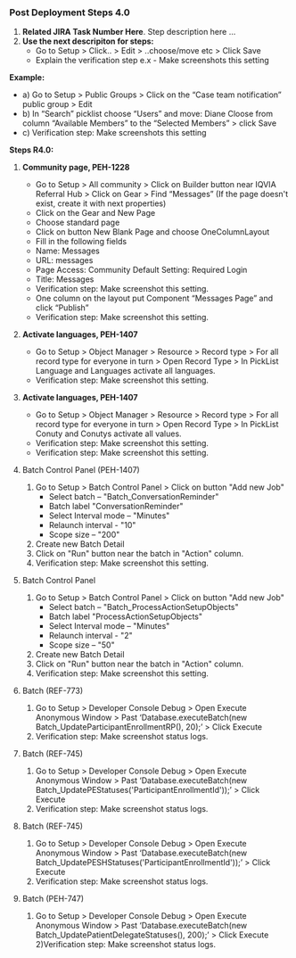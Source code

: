 ### Post Deployment Steps 4.0

1) **Related JIRA Task Number Here**. Step description here ... 
2) **Use the next descripiton for steps:**
      * Go to Setup > Click.. > Edit > ..choose/move etc > Click Save
      * Explain the verification step e.x - Make screenshots this setting

 **Example:** 
* a)  Go to Setup > Public  Groups > Click on the “Case team notification” public group > Edit 
* b)  In “Search” picklist choose “Users” and move: Diane Cloose from column “Available Members” to the “Selected Members” > click Save
* c)  Verification step: Make screenshots this setting

**Steps R4.0:**
1) **Community page, PEH-1228**
     * Go to Setup > All community > Click on Builder button near IQVIA Referral Hub > Click on Gear > Find “Messages” (If the page doesn't exist, create it with next properties)
     * Click on the Gear and New Page
     * Choose standard page
     * Click on button New Blank Page and choose OneColumnLayout
     * Fill in the following fields
     * Name: Messages
     * URL: messages
     * Page Access: Community Default Setting: Required Login
     * Title: Messages
     * Verification step: Make screenshot this setting.
     * One column on the layout put Component “Messages Page” and click “Publish”
     * Verification step: Make screenshot this setting.

2) **Activate languages, PEH-1407**
     * Go to Setup > Object Manager > Resource > Record type > For all record type for everyone in turn > Open Record Type > In PickList Language and Languages activate all languages.
     * Verification step: Make screenshot this setting.
     
3) **Activate languages, PEH-1407**
     * Go to Setup > Object Manager > Resource > Record type > For all record type for everyone in turn > Open Record Type > In PickList Conuty and Conutys activate all values.
     * Verification step: Make screenshot this setting.
     * Verification step: Make screenshot this setting.

4) Batch Control Panel (PEH-1407)
    1) Go to Setup > Batch Control Panel > Click on button "Add new Job"
        - Select batch – "Batch_ConversationReminder" 
        - Batch label "ConversationReminder" 
        - Select Interval mode – "Minutes" 
        - Relaunch interval - "10" 
        - Scope size – "200" 
    2) Create new Batch Detail
    3) Click on "Run" button near the batch in "Action" column.
    3) Verification step: Make screenshot this setting.

5) Batch Control Panel 
    1) Go to Setup > Batch Control Panel > Click on button "Add new Job"
        - Select batch – "Batch_ProcessActionSetupObjects" 
        - Batch label "ProcessActionSetupObjects" 
        - Select Interval mode – "Minutes" 
        - Relaunch interval - "2" 
        - Scope size – "50" 
    2) Create new Batch Detail
    3) Click on "Run" button near the batch in "Action" column.
    3) Verification step: Make screenshot this setting.

6) Batch (REF-773)
    1) Go to Setup > Developer Console Debug > Open Execute Anonymous Window > Past ‘Database.executeBatch(new Batch_UpdateParticipantEnrollmentRP(), 20);’ > Click Execute
    2) Verification step: Make screenshot status logs.

7) Batch (REF-745)
    1) Go to Setup > Developer Console Debug > Open Execute Anonymous Window > Past ‘Database.executeBatch(new Batch_UpdatePEStatuses('ParticipantEnrollmentId'));’ > Click Execute
    2) Verification step: Make screenshot status logs.

8) Batch (REF-745)
    1) Go to Setup > Developer Console Debug > Open Execute Anonymous Window > Past ‘Database.executeBatch(new Batch_UpdatePESHStatuses('ParticipantEnrollmentId'));’ > Click Execute
    2) Verification step: Make screenshot status logs.

9) Batch (PEH-747)
    1) Go to Setup > Developer Console Debug > Open Execute Anonymous Window > Past ‘Database.executeBatch(new Batch_UpdatePatientDelegateStatuses(), 200);’ > Click Execute
    2)Verification step: Make screenshot status logs.

